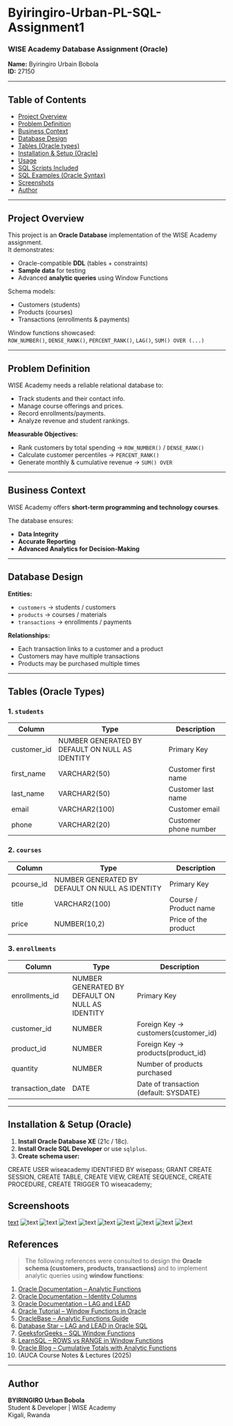 #  Byiringiro-Urban-PL-SQL-Assignment1  
### WISE Academy Database Assignment (Oracle)  

 **Name:** Byiringiro Urbain Bobola  
 **ID:** 27150  

---

##  Table of Contents
- [Project Overview](#project-overview)
- [Problem Definition](#problem-definition)
- [Business Context](#business-context)
- [Database Design](#database-design)
- [Tables (Oracle types)](#tables-oracle-types)
- [Installation & Setup (Oracle)](#installation--setup-oracle)
- [Usage](#usage)
- [SQL Scripts Included](#sql-scripts-included)
- [SQL Examples (Oracle Syntax)](#sql-examples-oracle-syntax)
- [Screenshots](#screenshots)
- [Author](#author)

---

##  Project Overview  
This project is an **Oracle Database** implementation of the WISE Academy assignment.  
It demonstrates:  
-  Oracle-compatible **DDL** (tables + constraints)  
-  **Sample data** for testing  
-  Advanced **analytic queries** using Window Functions  

Schema models:  
-  Customers (students)  
-  Products (courses)  
-  Transactions (enrollments & payments)  

Window functions showcased:  
`ROW_NUMBER()`, `DENSE_RANK()`, `PERCENT_RANK()`, `LAG()`, `SUM() OVER (...)`  

---

##  Problem Definition  
WISE Academy needs a reliable relational database to:  
- Track students and their contact info.  
- Manage course offerings and prices.  
- Record enrollments/payments.  
- Analyze revenue and student rankings.  

**Measurable Objectives:**  
- Rank customers by total spending → `ROW_NUMBER()` / `DENSE_RANK()`  
- Calculate customer percentiles → `PERCENT_RANK()`  
- Generate monthly & cumulative revenue → `SUM() OVER`  

---

##  Business Context  
WISE Academy offers **short-term programming and technology courses**.  

The database ensures:  
-  **Data Integrity**  
-  **Accurate Reporting**  
-  **Advanced Analytics for Decision-Making**  

---

##  Database Design  

**Entities:**  
- `customers` → students / customers  
- `products` → courses / materials  
- `transactions` → enrollments / payments  

**Relationships:**  
- Each transaction links to a customer and a product  
- Customers may have multiple transactions  
- Products may be purchased multiple times  

---

##  Tables (Oracle Types)  

### 1. `students`  
| Column       | Type                                              | Description            |  
|--------------|---------------------------------------------------|------------------------|  
| customer_id  | NUMBER GENERATED BY DEFAULT ON NULL AS IDENTITY   | Primary Key            |  
| first_name   | VARCHAR2(50)                                      | Customer first name    |  
| last_name    | VARCHAR2(50)                                      | Customer last name     |  
| email        | VARCHAR2(100)                                     | Customer email         |  
| phone        | VARCHAR2(20)                                      | Customer phone number  |  

### 2. `courses`  
| Column      | Type                                              | Description             |  
|-------------|---------------------------------------------------|-------------------------|  
| pcourse_id  | NUMBER GENERATED BY DEFAULT ON NULL AS IDENTITY   | Primary Key             |  
| title        | VARCHAR2(100)                                     | Course / Product name   |  
| price       | NUMBER(10,2)                                      | Price of the product    |  

### 3. `enrollments`  
| Column          | Type                                              | Description                          |  
|-----------------|---------------------------------------------------|--------------------------------------|  
| enrollments_id  | NUMBER GENERATED BY DEFAULT ON NULL AS IDENTITY   | Primary Key                          |  
| customer_id     | NUMBER                                            | Foreign Key → customers(customer_id) |  
| product_id      | NUMBER                                            | Foreign Key → products(product_id)   |  
| quantity        | NUMBER                                            | Number of products purchased         |  
| transaction_date| DATE                                              | Date of transaction (default: SYSDATE)|  

---

## Installation & Setup (Oracle)  

1. **Install Oracle Database XE** (21c / 18c).  
2. **Install Oracle SQL Developer** or use `sqlplus`.  
3. **Create schema user:**  

CREATE USER wiseacademy IDENTIFIED BY wisepass;
GRANT CREATE SESSION, CREATE TABLE, CREATE VIEW, CREATE SEQUENCE, CREATE PROCEDURE, CREATE TRIGGER TO wiseacademy;

## Screenshoots
[text](screenshots)
![text](screenshots/oracle.PNG)
![text](screenshots/oracle2.PNG)
![text](screenshots/oracle3.PNG)
![text](screenshots/oracle4.PNG)
![text](<screenshots/oracle11 - Copy.PNG>)
![text](screenshots/oracle11.PNG)
![text](screenshots/oracle12.PNG)
![text](screenshots/oracle13.PNG)
![text](screenshots/oracle14.PNG)


##  References  

> The following references were consulted to design the **Oracle schema (customers, products, transactions)** and to implement analytic queries using **window functions**:

1.  [Oracle Documentation – Analytic Functions](https://docs.oracle.com/en/database/oracle/oracle-database/21/sqlrf/Analytic-Functions.html)  
2.  [Oracle Documentation – Identity Columns](https://docs.oracle.com/en/database/oracle/oracle-database/21/sqlrf/CREATE-TABLE.html#GUID-4F63D7DB-0B9A-4D8F-9D1D-6B5E7D4B70E2)  
3.  [Oracle Documentation – LAG and LEAD](https://docs.oracle.com/en/database/oracle/oracle-database/21/sqlrf/LAG.html)  
4.  [Oracle Tutorial – Window Functions in Oracle](https://www.oracletutorial.com/oracle-analytic-functions/)  
5.  [OracleBase – Analytic Functions Guide](https://oracle-base.com/articles/misc/analytic-functions)  
6.  [Database Star – LAG and LEAD in Oracle SQL](https://www.databasestar.com/oracle-lag-lead/)  
7.  [GeeksforGeeks – SQL Window Functions](https://www.geeksforgeeks.org/sql-window-functions/)  
8.  [LearnSQL – ROWS vs RANGE in Window Functions](https://learnsql.com/blog/sql-window-frame-rows-vs-range/)  
9.  [Oracle Blog – Cumulative Totals with Analytic Functions](https://blogs.oracle.com/sql/post/analytic-functions)  
10. (AUCA Course Notes & Lectures (2025)  

---

##  Author  

**BYIRINGIRO Urban Bobola**  
 Student & Developer | WISE Academy  
 Kigali, Rwanda  

